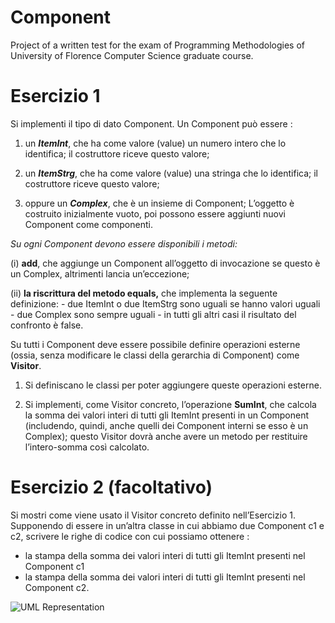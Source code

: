 # Component
Project of a written test for the exam of Programming Methodologies of University of Florence Computer Science graduate course.

# Esercizio 1
Si implementi il tipo di dato Component. Un Component può essere :

1) un _**ItemInt**_, che ha come valore (value) un numero intero che lo identifica; il costruttore riceve questo
valore;

2) un _**ItemStrg**_, che ha come valore (value) una stringa che lo identifica; il costruttore riceve questo valore; 

3) oppure un _**Complex**_, che è un insieme di Component; 
   L’oggetto è costruito inizialmente vuoto, poi possono essere aggiunti nuovi Component come componenti.

_Su ogni Component devono essere disponibili i metodi:_
  
  (i) **add**, che aggiunge un Component all’oggetto di invocazione se questo è un Complex, altrimenti lancia un’eccezione;
  
  (ii) **la riscrittura del metodo equals,** che implementa la seguente definizione: 
      - due ItemInt o due ItemStrg sono uguali se hanno valori uguali
      - due Complex sono sempre uguali
      - in tutti gli altri casi il risultato del confronto è false.

Su tutti i Component deve essere possibile definire operazioni esterne (ossia, senza modificare le classi della gerarchia di Component) come **Visitor**.

1. Si definiscano le classi per poter aggiungere queste operazioni esterne.

2. Si implementi, come Visitor concreto, l’operazione **SumInt**, che calcola la somma dei valori interi di tutti gli ItemInt presenti in un Component (includendo, quindi, anche quelli dei Component interni se esso è un Complex); questo Visitor dovrà anche avere un metodo per restituire l’intero-somma così calcolato.


# Esercizio 2 (facoltativo)
Si mostri come viene usato il Visitor concreto definito nell’Esercizio 1.
Supponendo di essere in un’altra classe in cui abbiamo due Component c1 e c2, scrivere le righe di codice con cui possiamo ottenere :

- la stampa della somma dei valori interi di tutti gli ItemInt presenti nel Component c1
- la stampa della somma dei valori interi di tutti gli ItemInt presenti nel Component c2.


![UML Representation](https://imagizer.imageshack.com/v2/640x480q90/923/Vep47G.png)
